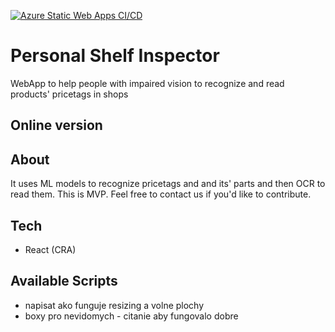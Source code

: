 [![Azure Static Web Apps CI/CD](https://github.com/DataSentics/personal-shelf-inspector-react/actions/workflows/azure-static-web-apps-icy-glacier-028ce5a03.yml/badge.svg)](https://github.com/DataSentics/personal-shelf-inspector-react/actions/workflows/azure-static-web-apps-icy-glacier-028ce5a03.yml)

# Personal Shelf Inspector

WebApp to help people with impaired vision to recognize and read products' pricetags in shops

## Online version

## About

It uses ML models to recognize pricetags and and its' parts and then OCR to read them.
This is MVP. Feel free to contact us if you'd like to contribute.

## Tech

- React (CRA)

## Available Scripts

- napisat ako funguje resizing a volne plochy
- boxy pro nevidomych - citanie aby fungovalo dobre
